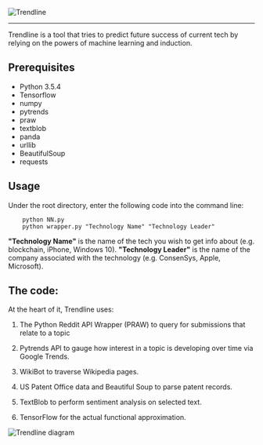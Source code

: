 ![Trendline](https://i.imgur.com/qnPNMKp.png)

<hr/>

Trendline is a tool that tries to predict future success of current tech by relying on the powers of machine learning and induction.

## Prerequisites
* Python 3.5.4
* Tensorflow
* numpy
* pytrends
* praw
* textblob
* panda
* urllib
* BeautifulSoup
* requests

## Usage
Under the root directory, enter the following code into the command line:
```
    python NN.py
    python wrapper.py "Technology Name" "Technology Leader"
```
**"Technology Name"** is the name of the tech you wish to get info about (e.g. blockchain, iPhone, Windows 10).
**"Technology Leader"** is the name of the company associated with the technology (e.g. ConsenSys, Apple, Microsoft).

## The code:
At the heart of it, Trendline uses:

1) The Python Reddit API Wrapper (PRAW) to query for submissions that relate to a topic

2) Pytrends API to gauge how interest in a topic is developing over time via Google Trends.

3) WikiBot to traverse Wikipedia pages. 

4) US Patent Office data and Beautiful Soup to parse patent records.

5) TextBlob to perform sentiment analysis on selected text.

6) TensorFlow for the actual functional approximation.



![Trendline diagram](https://i.imgur.com/1xt5QZg.png)
